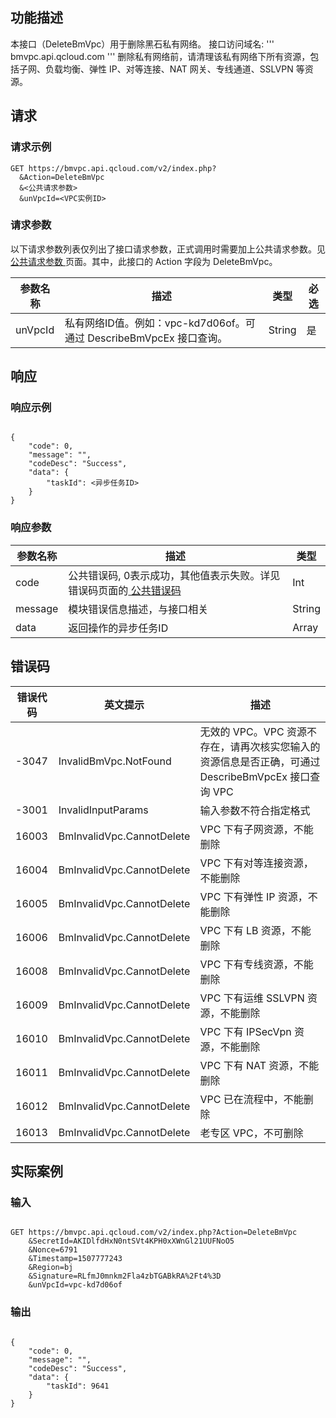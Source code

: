 ## 功能描述
 
本接口（DeleteBmVpc）用于删除黑石私有网络。
接口访问域名:
'''
bmvpc.api.qcloud.com
'''
删除私有网络前，请清理该私有网络下所有资源，包括子网、负载均衡、弹性 IP、对等连接、NAT 网关、专线通道、SSLVPN 等资源。

## 请求

### 请求示例

```
GET https://bmvpc.api.qcloud.com/v2/index.php?
  &Action=DeleteBmVpc
  &<公共请求参数>
  &unVpcId=<VPC实例ID>

```

### 请求参数

 以下请求参数列表仅列出了接口请求参数，正式调用时需要加上公共请求参数。见<a href="/doc/api/229/6976" title="公共请求参数"> 公共请求参数 </a>页面。其中，此接口的 Action 字段为 DeleteBmVpc。

| 参数名称 | 描述 | 类型 | 必选 |
|---------|---------|---------|---------|
| unVpcId | 私有网络ID值。例如：vpc-kd7d06of。可通过 DescribeBmVpcEx 接口查询。 | String | 是 |
 

## 响应

### 响应示例

```

{
    "code": 0,
    "message": "",
    "codeDesc": "Success",
	"data": {
        "taskId": <异步任务ID>
    }
}

```
### 响应参数

| 参数名称 | 描述 | 类型 |
|---------|---------|---------|
| code | 公共错误码, 0表示成功，其他值表示失败。详见错误码页面的<a href="/document/product/386/6725" title="公共错误码"> 公共错误码 </a> | Int |
| message | 模块错误信息描述，与接口相关 | String |
| data | 返回操作的异步任务ID | Array |

## 错误码
 
| 错误代码 |英文提示| 描述 |
|--------|---------|---------|
| -3047  | InvalidBmVpc.NotFound | 无效的 VPC。VPC 资源不存在，请再次核实您输入的资源信息是否正确，可通过 DescribeBmVpcEx 接口查询 VPC |
| -3001  | InvalidInputParams | 输入参数不符合指定格式 |
| 16003  | BmInvalidVpc.CannotDelete | VPC 下有子网资源，不能删除|
| 16004  | BmInvalidVpc.CannotDelete | VPC 下有对等连接资源，不能删除 |
| 16005  | BmInvalidVpc.CannotDelete | VPC 下有弹性 IP 资源，不能删除 |
| 16006  | BmInvalidVpc.CannotDelete | VPC 下有 LB 资源，不能删除 |
| 16008  | BmInvalidVpc.CannotDelete | VPC 下有专线资源，不能删除 |
| 16009  | BmInvalidVpc.CannotDelete | VPC 下有运维 SSLVPN 资源，不能删除 |
| 16010  | BmInvalidVpc.CannotDelete | VPC 下有 IPSecVpn 资源，不能删除 |
| 16011 | BmInvalidVpc.CannotDelete | VPC 下有 NAT 资源，不能删除 |
| 16012 | BmInvalidVpc.CannotDelete | VPC 已在流程中，不能删除 |
| 16013 | BmInvalidVpc.CannotDelete | 老专区 VPC，不可删除 |

## 实际案例

### 输入
```

GET https://bmvpc.api.qcloud.com/v2/index.php?Action=DeleteBmVpc
	&SecretId=AKIDlfdHxN0ntSVt4KPH0xXWnGl21UUFNoO5
    &Nonce=6791
    &Timestamp=1507777243
    &Region=bj
    &Signature=RLfmJ0mnkm2Fla4zbTGABkRA%2Ft4%3D
	&unVpcId=vpc-kd7d06of
```

### 输出
```

{
    "code": 0,
    "message": "",
    "codeDesc": "Success",
	"data": {
        "taskId": 9641
    }
}

```

